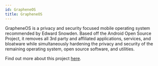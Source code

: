 ```yaml
---
id: GrapheneOS
title: GrapheneOS
---
```


GrapheneOS is a privacy and security focused mobile operating system recommended by Edward Snowden. Based off the Android Open Source Project, it removes all 3rd party and affiliated applications, services, and bloatware while simultaneously hardening the privacy and security of the remaining operating system, open source software, and utilities.

Find out more about this project [here](https://grapheneos.org/).
